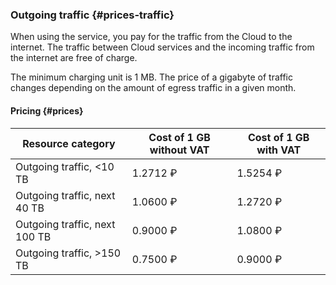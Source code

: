 ### Outgoing traffic {#prices-traffic}

When using the service, you pay for the traffic from the Cloud to the internet. The traffic between Cloud services and the incoming traffic from the internet are free of charge.

The minimum charging unit is 1 MB. The price of a gigabyte of traffic changes depending on the amount of egress traffic in a given month.

#### Pricing {#prices}

| Resource category | Cost of 1 GB without VAT | Cost of 1 GB with VAT |
| ----- | ----- | ----- |
| Outgoing traffic, <10 TB | 1.2712 ₽ | 1.5254 ₽ |
| Outgoing traffic, next 40 TB | 1.0600 ₽ | 1.2720 ₽ |
| Outgoing traffic, next 100 TB | 0.9000 ₽ | 1.0800 ₽ |
| Outgoing traffic, >150 TB | 0.7500 ₽ | 0.9000 ₽ |